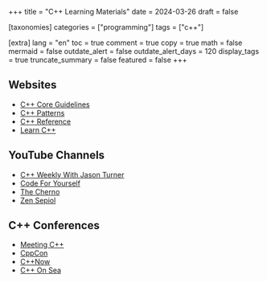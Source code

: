 +++
title = "C++ Learning Materials"
date = 2024-03-26
draft = false

[taxonomies]
categories = ["programming"]
tags = ["c++"]

[extra]
lang = "en"
toc = true
comment = true
copy = true
math = false
mermaid = false
outdate_alert = false
outdate_alert_days = 120
display_tags = true
truncate_summary = false
featured = false
+++

## Websites
- [C++ Core Guidelines](https://isocpp.github.io/CppCoreGuidelines/CppCoreGuidelines)
- [C++ Patterns](https://cpppatterns.com/)
- [C++ Reference](https://en.cppreference.com/w/)
- [Learn C++](https://www.learncpp.com/)

## YouTube Channels

- [C++ Weekly With Jason Turner](https://www.youtube.com/@cppweekly)
- [Code For Yourself](https://www.youtube.com/@CodeForYourself)
- [The Cherno](https://www.youtube.com/@TheCherno)
- [Zen Sepiol](https://www.youtube.com/@ZenSepiol)

## C++ Conferences

- [Meeting C++](https://meetingcpp.com/)
- [CppCon](https://cppcon.org/)
- [C++Now](https://cppnow.org/)
- [C++ On Sea](https://cpponsea.uk/)
